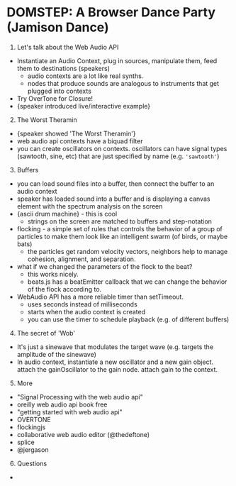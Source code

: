 DOMSTEP: A Browser Dance Party (Jamison Dance)
==============================================

1. Let's talk about the Web Audio API 
  - Instantiate an Audio Context, plug in sources, manipulate them, feed them to destinations (speakers)
    - audio contexts are a lot like real synths.
    - nodes that produce sounds are analogous to instruments that get plugged into contexts
  - Try OverTone for Closure!
  - {speaker introduced live/interactive example}

2. The Worst Theramin
  - {speaker showed 'The Worst Theramin'}
  - web audio api contexts have a biquad filter 
  - you can create oscillators on contexts. oscillators can have signal types (sawtooth, sine, etc) that are just specified by name (e.g. `'sawtooth'`)

3. Buffers
  - you can load sound files into a buffer, then connect the buffer to an audio context
  - speaker has loaded sound into a buffer and is displaying a canvas element with the spectrum analysis on the screen
  - {ascii drum machine} - this is cool
    - strings on the screen are matched to buffers and step-notation
  - flocking - a simple set of rules that controls the behavior of a group of particles to make them look like an intelligent swarm (of birds, or maybe bats)
    - the particles get random velocity vectors, neighbors help to manage cohesion, alignment, and separation. 
  - what if we changed the parameters of the flock to the beat?
    - this works nicely.
    - beats.js has a beatEmitter callback that we can change the behavior of the flock according to.
  - WebAudio API has a more reliable timer than setTimeout.
    - uses seconds instead of milliseconds
    - starts when the audio context is created
    - you can use the timer to schedule playback (e.g. of different buffers)

4. The secret of 'Wob'
  - It's just a sinewave that modulates the target wave (e.g. targets the amplitude of the sinewave)
  - In audio context, instantiate a new oscillator and a new gain object. attach the gainOscillator to the gain node. attach gain to the context.

5. More
  - "Signal Processing with the web audio api"
  - oreilly web audio api book free
  - "getting started with web audio api"
  - OVERTONE
  - flockingjs
  - collaborative web audio editor (@thedeftone)
  - splice
  - @jergason


6. Questions
  -

